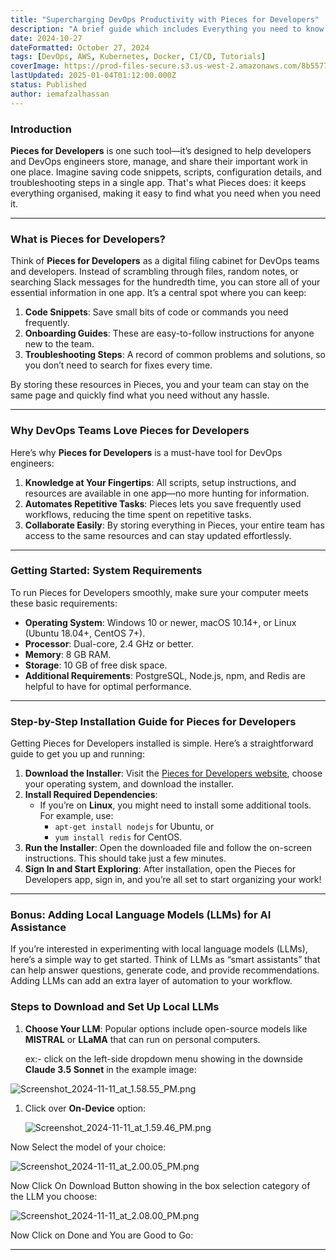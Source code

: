 ```yaml
---
title: "Supercharging DevOps Productivity with Pieces for Developers"
description: "A brief guide which includes Everything you need to know about pieces."
date: 2024-10-27
dateFormatted: October 27, 2024
tags: [DevOps, AWS, Kubernetes, Docker, CI/CD, Tutorials]
coverImage: https://prod-files-secure.s3.us-west-2.amazonaws.com/8b557715-1f08-43ae-ac1a-b814d80e7850/11c52e70-1f79-475d-abe5-36cdef15ca1b/Screenshot_2024-11-11_at_2.11.23_PM.png?X-Amz-Algorithm=AWS4-HMAC-SHA256&X-Amz-Content-Sha256=UNSIGNED-PAYLOAD&X-Amz-Credential=AKIAT73L2G45FSPPWI6X%2F20250104%2Fus-west-2%2Fs3%2Faws4_request&X-Amz-Date=20250104T041515Z&X-Amz-Expires=3600&X-Amz-Signature=fc61d848df77412d71c0a19c4cf24e575eaa135a3ccbbdb6691bcf2fed64de55&X-Amz-SignedHeaders=host&x-id=GetObject
lastUpdated: 2025-01-04T01:12:00.000Z
status: Published
author: iemafzalhassan
---
```



### <strong>Introduction</strong>


<strong>Pieces for Developers</strong> is one such tool—it’s designed to help developers and DevOps engineers store, manage, and share their important work in one place. Imagine saving code snippets, scripts, configuration details, and troubleshooting steps in a single app. That's what Pieces does: it keeps everything organised, making it easy to find what you need when you need it.


---


### <strong>What is Pieces for Developers?</strong>


Think of <strong>Pieces for Developers</strong> as a digital filing cabinet for DevOps teams and developers. Instead of scrambling through files, random notes, or searching Slack messages for the hundredth time, you can store all of your essential information in one app. It’s a central spot where you can keep:

1. <strong>Code Snippets</strong>: Save small bits of code or commands you need frequently.
2. <strong>Onboarding Guides</strong>: These are easy-to-follow instructions for anyone new to the team.
3. <strong>Troubleshooting Steps</strong>: A record of common problems and solutions, so you don’t need to search for fixes every time.

By storing these resources in Pieces, you and your team can stay on the same page and quickly find what you need without any hassle.


---


### <strong>Why DevOps Teams Love Pieces for Developers</strong>


Here’s why <strong>Pieces for Developers</strong> is a must-have tool for DevOps engineers:

1. <strong>Knowledge at Your Fingertips</strong>: All scripts, setup instructions, and resources are available in one app—no more hunting for information.
2. <strong>Automates Repetitive Tasks</strong>: Pieces lets you save frequently used workflows, reducing the time spent on repetitive tasks.
3. <strong>Collaborate Easily</strong>: By storing everything in Pieces, your entire team has access to the same resources and can stay updated effortlessly.

---


### <strong>Getting Started: System Requirements</strong>


To run Pieces for Developers smoothly, make sure your computer meets these basic requirements:

- <strong>Operating System</strong>: Windows 10 or newer, macOS 10.14+, or Linux (Ubuntu 18.04+, CentOS 7+).
- <strong>Processor</strong>: Dual-core, 2.4 GHz or better.
- <strong>Memory</strong>: 8 GB RAM.
- <strong>Storage</strong>: 10 GB of free disk space.
- <strong>Additional Requirements</strong>: PostgreSQL, Node.js, npm, and Redis are helpful to have for optimal performance.

---


### <strong>Step-by-Step Installation Guide for Pieces for Developers</strong>


Getting Pieces for Developers installed is simple. Here’s a straightforward guide to get you up and running:

1. <strong>Download the Installer</strong>: Visit the [Pieces for Developers website](https://docs.pieces.app/installation-getting-started/what-am-i-installing), choose your operating system, and download the installer.
2. <strong>Install Required Dependencies</strong>:
	- If you’re on <strong>Linux</strong>, you might need to install some additional tools. For example, use:
		- <code class="inline-code">apt-get install nodejs</code> for Ubuntu, or
		- <code class="inline-code">yum install redis</code> for CentOS.
3. <strong>Run the Installer</strong>: Open the downloaded file and follow the on-screen instructions. This should take just a few minutes.
4. <strong>Sign In and Start Exploring</strong>: After installation, open the Pieces for Developers app, sign in, and you’re all set to start organizing your work!

---


### <strong>Bonus: Adding Local Language Models (LLMs) for AI Assistance</strong>


If you’re interested in experimenting with local language models (LLMs), here’s a simple way to get started. Think of LLMs as “smart assistants” that can help answer questions, generate code, and provide recommendations. Adding LLMs can add an extra layer of automation to your workflow.


### <strong>Steps to Download and Set Up Local LLMs</strong>

1. <strong>Choose Your LLM</strong>: Popular options include open-source models like <strong>MISTRAL</strong> or <strong>LLaMA</strong> that can run on personal computers.

	ex:- click on the left-side dropdown menu showing in the downside <strong>Claude 3.5 Sonnet</strong> in the example image:


![Screenshot_2024-11-11_at_1.58.55_PM.png](https://prod-files-secure.s3.us-west-2.amazonaws.com/8b557715-1f08-43ae-ac1a-b814d80e7850/1566955c-5418-4f43-adab-9258c732446a/Screenshot_2024-11-11_at_1.58.55_PM.png?X-Amz-Algorithm=AWS4-HMAC-SHA256&X-Amz-Content-Sha256=UNSIGNED-PAYLOAD&X-Amz-Credential=AKIAT73L2G45FSPPWI6X%2F20250104%2Fus-west-2%2Fs3%2Faws4_request&X-Amz-Date=20250104T041516Z&X-Amz-Expires=3600&X-Amz-Signature=5d8a00afd9241d7840388b12ac7abf53c141a1b9e1b29e7788745378d66ac2c0&X-Amz-SignedHeaders=host&x-id=GetObject)

1. Click over <strong>On-Device</strong> option:

	![Screenshot_2024-11-11_at_1.59.46_PM.png](https://prod-files-secure.s3.us-west-2.amazonaws.com/8b557715-1f08-43ae-ac1a-b814d80e7850/3d9f1db9-1126-4c52-ae62-3dd62d4c4d6a/Screenshot_2024-11-11_at_1.59.46_PM.png?X-Amz-Algorithm=AWS4-HMAC-SHA256&X-Amz-Content-Sha256=UNSIGNED-PAYLOAD&X-Amz-Credential=AKIAT73L2G45FSPPWI6X%2F20250104%2Fus-west-2%2Fs3%2Faws4_request&X-Amz-Date=20250104T041518Z&X-Amz-Expires=3600&X-Amz-Signature=4731638b8d3b0a7f349a5efbc3e9361203a4d93fbb50405daeb11033b7d62e8b&X-Amz-SignedHeaders=host&x-id=GetObject)


Now Select the model of your choice:


![Screenshot_2024-11-11_at_2.00.05_PM.png](https://prod-files-secure.s3.us-west-2.amazonaws.com/8b557715-1f08-43ae-ac1a-b814d80e7850/ca31f0c5-3e59-4f0d-9c74-eaebbcd5f7f7/Screenshot_2024-11-11_at_2.00.05_PM.png?X-Amz-Algorithm=AWS4-HMAC-SHA256&X-Amz-Content-Sha256=UNSIGNED-PAYLOAD&X-Amz-Credential=AKIAT73L2G45FSPPWI6X%2F20250104%2Fus-west-2%2Fs3%2Faws4_request&X-Amz-Date=20250104T041516Z&X-Amz-Expires=3600&X-Amz-Signature=4d9f3710dd5beebe86d8f0caa38e14346f9b01378e21d96475f5009905432681&X-Amz-SignedHeaders=host&x-id=GetObject)


Now Click On Download Button showing in the box selection category of the LLM you choose:


![Screenshot_2024-11-11_at_2.08.00_PM.png](https://prod-files-secure.s3.us-west-2.amazonaws.com/8b557715-1f08-43ae-ac1a-b814d80e7850/e426a72a-f85b-4a0f-8cf3-414b150f5c15/Screenshot_2024-11-11_at_2.08.00_PM.png?X-Amz-Algorithm=AWS4-HMAC-SHA256&X-Amz-Content-Sha256=UNSIGNED-PAYLOAD&X-Amz-Credential=AKIAT73L2G45FSPPWI6X%2F20250104%2Fus-west-2%2Fs3%2Faws4_request&X-Amz-Date=20250104T041516Z&X-Amz-Expires=3600&X-Amz-Signature=0974b80ce08c9d20e05e2ef9a78f30079d56b10f59c6faf2f4199dbcee3f37e4&X-Amz-SignedHeaders=host&x-id=GetObject)


Now Click on Done and You are Good to Go:


---


